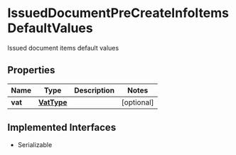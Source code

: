 

# IssuedDocumentPreCreateInfoItemsDefaultValues

Issued document items default values

## Properties

| Name | Type | Description | Notes |
|------------ | ------------- | ------------- | -------------|
|**vat** | [**VatType**](VatType.md) |  |  [optional] |


## Implemented Interfaces

* Serializable


